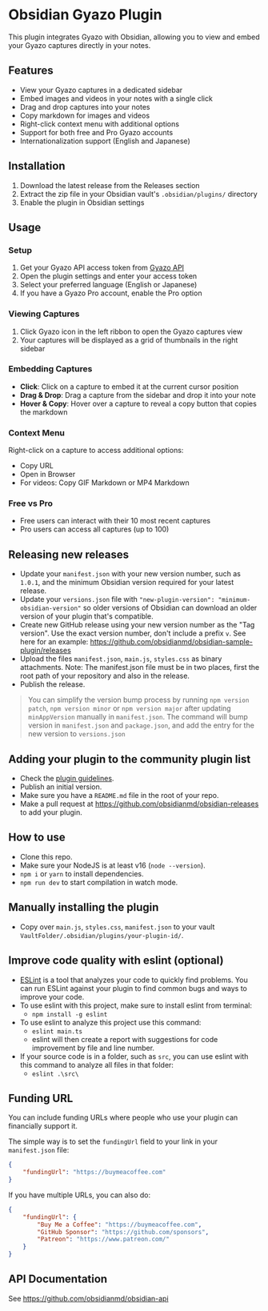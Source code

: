 # Obsidian Gyazo Plugin

This plugin integrates Gyazo with Obsidian, allowing you to view and embed your Gyazo captures directly in your notes.

## Features

- View your Gyazo captures in a dedicated sidebar
- Embed images and videos in your notes with a single click
- Drag and drop captures into your notes
- Copy markdown for images and videos
- Right-click context menu with additional options
- Support for both free and Pro Gyazo accounts
- Internationalization support (English and Japanese)

## Installation

1. Download the latest release from the Releases section
2. Extract the zip file in your Obsidian vault's `.obsidian/plugins/` directory
3. Enable the plugin in Obsidian settings

## Usage

### Setup

1. Get your Gyazo API access token from [Gyazo API](https://gyazo.com/api)
2. Open the plugin settings and enter your access token
3. Select your preferred language (English or Japanese)
4. If you have a Gyazo Pro account, enable the Pro option

### Viewing Captures

1. Click Gyazo icon in the left ribbon to open the Gyazo captures view
2. Your captures will be displayed as a grid of thumbnails in the right sidebar

### Embedding Captures

- **Click**: Click on a capture to embed it at the current cursor position
- **Drag & Drop**: Drag a capture from the sidebar and drop it into your note
- **Hover & Copy**: Hover over a capture to reveal a copy button that copies the markdown

### Context Menu

Right-click on a capture to access additional options:

- Copy URL
- Open in Browser
- For videos: Copy GIF Markdown or MP4 Markdown

### Free vs Pro

- Free users can interact with their 10 most recent captures
- Pro users can access all captures (up to 100)

## Releasing new releases

- Update your `manifest.json` with your new version number, such as `1.0.1`, and the minimum Obsidian version required for your latest release.
- Update your `versions.json` file with `"new-plugin-version": "minimum-obsidian-version"` so older versions of Obsidian can download an older version of your plugin that's compatible.
- Create new GitHub release using your new version number as the "Tag version". Use the exact version number, don't include a prefix `v`. See here for an example: https://github.com/obsidianmd/obsidian-sample-plugin/releases
- Upload the files `manifest.json`, `main.js`, `styles.css` as binary attachments. Note: The manifest.json file must be in two places, first the root path of your repository and also in the release.
- Publish the release.

> You can simplify the version bump process by running `npm version patch`, `npm version minor` or `npm version major` after updating `minAppVersion` manually in `manifest.json`.
> The command will bump version in `manifest.json` and `package.json`, and add the entry for the new version to `versions.json`

## Adding your plugin to the community plugin list

- Check the [plugin guidelines](https://docs.obsidian.md/Plugins/Releasing/Plugin+guidelines).
- Publish an initial version.
- Make sure you have a `README.md` file in the root of your repo.
- Make a pull request at https://github.com/obsidianmd/obsidian-releases to add your plugin.

## How to use

- Clone this repo.
- Make sure your NodeJS is at least v16 (`node --version`).
- `npm i` or `yarn` to install dependencies.
- `npm run dev` to start compilation in watch mode.

## Manually installing the plugin

- Copy over `main.js`, `styles.css`, `manifest.json` to your vault `VaultFolder/.obsidian/plugins/your-plugin-id/`.

## Improve code quality with eslint (optional)
- [ESLint](https://eslint.org/) is a tool that analyzes your code to quickly find problems. You can run ESLint against your plugin to find common bugs and ways to improve your code. 
- To use eslint with this project, make sure to install eslint from terminal:
  - `npm install -g eslint`
- To use eslint to analyze this project use this command:
  - `eslint main.ts`
  - eslint will then create a report with suggestions for code improvement by file and line number.
- If your source code is in a folder, such as `src`, you can use eslint with this command to analyze all files in that folder:
  - `eslint .\src\`

## Funding URL

You can include funding URLs where people who use your plugin can financially support it.

The simple way is to set the `fundingUrl` field to your link in your `manifest.json` file:

```json
{
    "fundingUrl": "https://buymeacoffee.com"
}
```

If you have multiple URLs, you can also do:

```json
{
    "fundingUrl": {
        "Buy Me a Coffee": "https://buymeacoffee.com",
        "GitHub Sponsor": "https://github.com/sponsors",
        "Patreon": "https://www.patreon.com/"
    }
}
```

## API Documentation

See https://github.com/obsidianmd/obsidian-api
